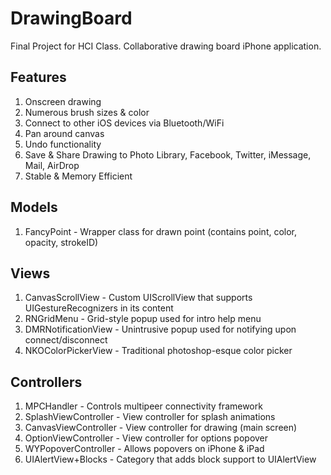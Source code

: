 DrawingBoard
============

Final Project for HCI Class. Collaborative drawing board iPhone application.

Features
---
1. Onscreen drawing
2. Numerous brush sizes & color
3. Connect to other iOS devices via Bluetooth/WiFi
4. Pan around canvas
5. Undo functionality
6. Save & Share Drawing to Photo Library, Facebook, Twitter, iMessage, Mail, AirDrop
7. Stable & Memory Efficient

Models
---
1. FancyPoint - Wrapper class for drawn point (contains point, color, opacity, strokeID)

Views
---
1. CanvasScrollView - Custom UIScrollView that supports UIGestureRecognizers in its content
2. RNGridMenu - Grid-style popup used for intro help menu
3. DMRNotificationView - Unintrusive popup used for notifying upon connect/disconnect
4. NKOColorPickerView - Traditional photoshop-esque color picker

Controllers
---
1. MPCHandler - Controls multipeer connectivity framework
2. SplashViewController - View controller for splash animations
3. CanvasViewController - View controller for drawing (main screen)
4. OptionViewController - View controller for options popover
5. WYPopoverController - Allows popovers on iPhone & iPad
6. UIAlertView+Blocks - Category that adds block support to UIAlertView
